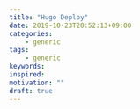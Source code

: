 ```yaml
---
title: "Hugo Deploy"
date: 2019-10-23T20:52:13+09:00
categories:
    - generic
tags:
    - generic
keywords:
inspired:
motivation: ""
draft: true
---
```



